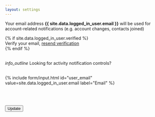 ```yaml
---
layout: settings
---
```


<?php
// var_dump($user_email);
?>


Your email address <strong>{{ site.data.logged_in_user.email }}</strong> will be used for account-related notifications (e.g. account changes, contacts joined)<br>

{% if site.data.logged_in_user.verified %}
<br>
<i class="icon-warning"></i> Verify your email, <a href="{{ site.url }}/settings/resend-verification">resend verification</a>
<br>
{% endif %}


<br>
<i id="info_outline" class="material-icons md-24 pull-right">info_outline</i>
Looking for activity notification controls?<br>

<br>

<form>

{% include form/input.html id="user_email" value=site.data.logged_in_user.email label="Email" %}

<br>
<br>
<br>

<!-- Accent-colored raised button with ripple -->
<button class="mdl-button mdl-js-button mdl-button--raised mdl-js-ripple-effect mdl-button--accent" type="submit">
    Update
</button>

</form>